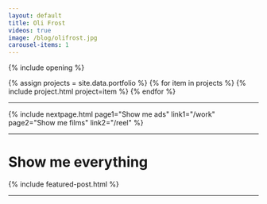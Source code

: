 ```yaml
---
layout: default
title: Oli Frost
videos: true
image: /blog/olifrost.jpg
carousel-items: 1
---
```


{% include opening %}

<div class="posts" markdown="0">
  {% assign projects = site.data.portfolio %}
  {% for item in projects %}
        {% include project.html project=item %}
  {% endfor %}
</div>

---

{% include nextpage.html page1="Show me ads" link1="/work" page2="Show me films" link2="/reel" %}

---

# Show me everything

{% include featured-post.html %}

---

